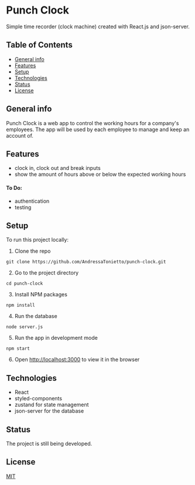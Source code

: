 # Punch Clock

Simple time recorder (clock machine) created with React.js and json-server.

## Table of Contents

- [General info](#general-info)
- [Features](#features)
- [Setup](#setup)
- [Technologies](#technologies)
- [Status](#status)
- [License](#license)


## General info

Punch Clock is a web app to control the working hours for a company's employees. The app will be used by each employee to manage and keep an account of. 


## Features

- clock in, clock out and break inputs
- show the amount of hours above or below the expected working hours

#### To Do:

- authentication
- testing


## Setup

To run this project locally:

1. Clone the repo

```
git clone https://github.com/AndressaTonietto/punch-clock.git
```

2. Go to the project directory

```
cd punch-clock
```

3. Install NPM packages

```
npm install
```

4. Run the database

```
node server.js
```

5. Run the app in development mode

```
npm start
```

6. Open [http://localhost:3000](http://localhost:3000) to view it in the browser



## Technologies

- React
- styled-components
- zustand for state management
- json-server for the database


## Status

The project is still being developed.


## License

[MIT](https://choosealicense.com/licenses/mit/)
